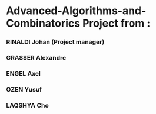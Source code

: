 # Advanced-Algorithms-and-Combinatorics Project from :
### RINALDI Johan  (Project manager)
### GRASSER Alexandre
### ENGEL Axel
### OZEN Yusuf
### LAQSHYA Cho
